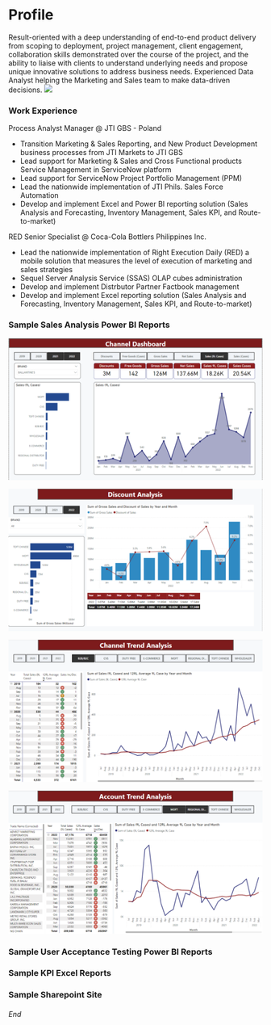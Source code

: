 # Profile 
Result-oriented with a deep understanding of end-to-end product delivery from scoping to deployment, project management, client engagement, collaboration skills demonstrated over the course of the project, and the ability to liaise with clients to understand underlying needs and propose unique innovative solutions to address business needs.
Experienced Data Analyst helping the Marketing and Sales team to make data-driven decisions. [<img src="https://img.icons8.com/color/48/000000/linkedin.png" width="25">](https://www.linkedin.com/in/raul-resurreccion-b7304081)

### Work Experience
Process Analyst Manager @ JTI GBS - Poland
- Transition Marketing & Sales Reporting, and New Product Development business processes from JTI Markets to JTI GBS
- Lead support for Marketing & Sales and Cross Functional products Service Management in ServiceNow platform
- Lead support for ServiceNow Project Portfolio Management (PPM)
- Lead the nationwide implementation of JTI Phils. Sales Force Automation
- Develop and implement Excel and Power BI reporting solution (Sales Analysis and Forecasting, Inventory Management, Sales KPI, and Route-to-market)
  
RED Senior Specialist @ Coca-Cola Bottlers Philippines Inc.
- Lead the nationwide implementation of Right Execution Daily (RED) a mobile solution that measures the level of execution of marketing and sales strategies
- Sequel Server Analysis Service (SSAS) OLAP cubes administration
- Develop and implement Distrbutor Partner Factbook management
- Develop and implement Excel reporting solution (Sales Analysis and Forecasting, Inventory Management, Sales KPI, and Route-to-market) 

### Sample Sales Analysis Power BI Reports

![Power BI](Image/PR_Channel.png)

![Power BI](Image/PR_Discount.png)

![Power BI](Image/PR_Trend.png)

![Power BI](Image/PR_Account_Trend.png)

### Sample User Acceptance Testing Power BI Reports

### Sample KPI Excel Reports

### Sample Sharepoint Site

###### End
